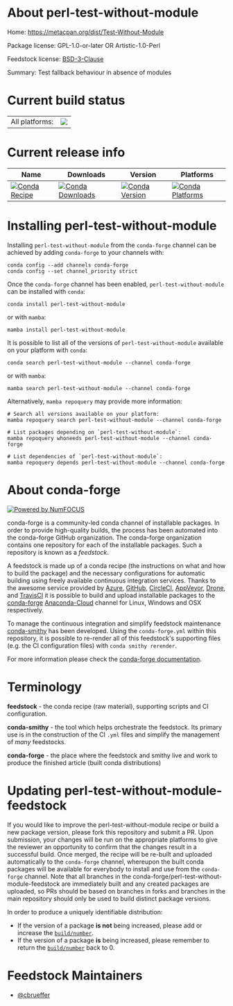 About perl-test-without-module
==============================

Home: https://metacpan.org/dist/Test-Without-Module

Package license: GPL-1.0-or-later OR Artistic-1.0-Perl

Feedstock license: [BSD-3-Clause](https://github.com/conda-forge/perl-test-without-module-feedstock/blob/main/LICENSE.txt)

Summary: Test fallback behaviour in absence of modules

Current build status
====================


<table><tr><td>All platforms:</td>
    <td>
      <a href="https://dev.azure.com/conda-forge/feedstock-builds/_build/latest?definitionId=17101&branchName=main">
        <img src="https://dev.azure.com/conda-forge/feedstock-builds/_apis/build/status/perl-test-without-module-feedstock?branchName=main">
      </a>
    </td>
  </tr>
</table>

Current release info
====================

| Name | Downloads | Version | Platforms |
| --- | --- | --- | --- |
| [![Conda Recipe](https://img.shields.io/badge/recipe-perl--test--without--module-green.svg)](https://anaconda.org/conda-forge/perl-test-without-module) | [![Conda Downloads](https://img.shields.io/conda/dn/conda-forge/perl-test-without-module.svg)](https://anaconda.org/conda-forge/perl-test-without-module) | [![Conda Version](https://img.shields.io/conda/vn/conda-forge/perl-test-without-module.svg)](https://anaconda.org/conda-forge/perl-test-without-module) | [![Conda Platforms](https://img.shields.io/conda/pn/conda-forge/perl-test-without-module.svg)](https://anaconda.org/conda-forge/perl-test-without-module) |

Installing perl-test-without-module
===================================

Installing `perl-test-without-module` from the `conda-forge` channel can be achieved by adding `conda-forge` to your channels with:

```
conda config --add channels conda-forge
conda config --set channel_priority strict
```

Once the `conda-forge` channel has been enabled, `perl-test-without-module` can be installed with `conda`:

```
conda install perl-test-without-module
```

or with `mamba`:

```
mamba install perl-test-without-module
```

It is possible to list all of the versions of `perl-test-without-module` available on your platform with `conda`:

```
conda search perl-test-without-module --channel conda-forge
```

or with `mamba`:

```
mamba search perl-test-without-module --channel conda-forge
```

Alternatively, `mamba repoquery` may provide more information:

```
# Search all versions available on your platform:
mamba repoquery search perl-test-without-module --channel conda-forge

# List packages depending on `perl-test-without-module`:
mamba repoquery whoneeds perl-test-without-module --channel conda-forge

# List dependencies of `perl-test-without-module`:
mamba repoquery depends perl-test-without-module --channel conda-forge
```


About conda-forge
=================

[![Powered by
NumFOCUS](https://img.shields.io/badge/powered%20by-NumFOCUS-orange.svg?style=flat&colorA=E1523D&colorB=007D8A)](https://numfocus.org)

conda-forge is a community-led conda channel of installable packages.
In order to provide high-quality builds, the process has been automated into the
conda-forge GitHub organization. The conda-forge organization contains one repository
for each of the installable packages. Such a repository is known as a *feedstock*.

A feedstock is made up of a conda recipe (the instructions on what and how to build
the package) and the necessary configurations for automatic building using freely
available continuous integration services. Thanks to the awesome service provided by
[Azure](https://azure.microsoft.com/en-us/services/devops/), [GitHub](https://github.com/),
[CircleCI](https://circleci.com/), [AppVeyor](https://www.appveyor.com/),
[Drone](https://cloud.drone.io/welcome), and [TravisCI](https://travis-ci.com/)
it is possible to build and upload installable packages to the
[conda-forge](https://anaconda.org/conda-forge) [Anaconda-Cloud](https://anaconda.org/)
channel for Linux, Windows and OSX respectively.

To manage the continuous integration and simplify feedstock maintenance
[conda-smithy](https://github.com/conda-forge/conda-smithy) has been developed.
Using the ``conda-forge.yml`` within this repository, it is possible to re-render all of
this feedstock's supporting files (e.g. the CI configuration files) with ``conda smithy rerender``.

For more information please check the [conda-forge documentation](https://conda-forge.org/docs/).

Terminology
===========

**feedstock** - the conda recipe (raw material), supporting scripts and CI configuration.

**conda-smithy** - the tool which helps orchestrate the feedstock.
                   Its primary use is in the construction of the CI ``.yml`` files
                   and simplify the management of *many* feedstocks.

**conda-forge** - the place where the feedstock and smithy live and work to
                  produce the finished article (built conda distributions)


Updating perl-test-without-module-feedstock
===========================================

If you would like to improve the perl-test-without-module recipe or build a new
package version, please fork this repository and submit a PR. Upon submission,
your changes will be run on the appropriate platforms to give the reviewer an
opportunity to confirm that the changes result in a successful build. Once
merged, the recipe will be re-built and uploaded automatically to the
`conda-forge` channel, whereupon the built conda packages will be available for
everybody to install and use from the `conda-forge` channel.
Note that all branches in the conda-forge/perl-test-without-module-feedstock are
immediately built and any created packages are uploaded, so PRs should be based
on branches in forks and branches in the main repository should only be used to
build distinct package versions.

In order to produce a uniquely identifiable distribution:
 * If the version of a package **is not** being increased, please add or increase
   the [``build/number``](https://docs.conda.io/projects/conda-build/en/latest/resources/define-metadata.html#build-number-and-string).
 * If the version of a package **is** being increased, please remember to return
   the [``build/number``](https://docs.conda.io/projects/conda-build/en/latest/resources/define-metadata.html#build-number-and-string)
   back to 0.

Feedstock Maintainers
=====================

* [@cbrueffer](https://github.com/cbrueffer/)

